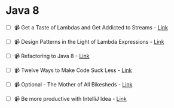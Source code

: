 # Java 8

- [ ] :video_camera:  Get a Taste of Lambdas and Get Addicted to Streams - [Link](https://www.youtube.com/watch?v=1OpAgZvYXLQ)
- [ ] :video_camera: Design Patterns in the Light of Lambda Expressions - [Link](https://www.youtube.com/watch?v=e4MT_OguDKg)
- [ ] :video_camera: Refactoring to Java 8 - [Link](https://www.youtube.com/watch?v=NcetKbGayZY)
- [ ] :video_camera: Twelve Ways to Make Code Suck Less - [Link](https://www.youtube.com/watch?v=nVZE53IYi4w)
- [ ] :video_camera: Optional - The Mother of All Bikesheds - [Link](https://www.youtube.com/watch?v=Ej0sss6cq14)
- [ ] :video_camera: Be more productive with IntelliJ Idea - [Link](https://www.youtube.com/watch?v=CmPJzEqFS4s)


